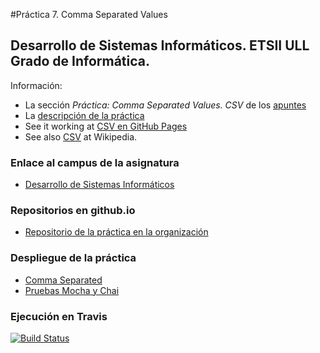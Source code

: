 
#Práctica 7. Comma Separated Values

## Desarrollo de Sistemas Informáticos. ETSII ULL Grado de Informática.

Información:

* La sección *Práctica: Comma Separated Values. CSV* de los [apuntes](http://crguezl.github.io/pl-html/node11.html)
* La [descripción de la práctica](https://casianorodriguezleon.gitbooks.io/pl1516/content/practicas/csv.html)
* See it working at [CSV en GitHub Pages](http://crguezl.github.io/csv/)
* See also [CSV](http://en.wikipedia.org/wiki/Comma-separated_values) at Wikipedia.


### Enlace al campus de la asignatura

* [Desarrollo de Sistemas Informáticos](https://campusvirtual.ull.es/my/)


### Repositorios en github.io

* [Repositorio de la práctica en la organización](https://github.com/ULL-ESIT-GRADOII-DSI/localstorage-jquery-underscore-express-sass-heroku-josue-nayra-dsi15-16-1)
 

### Despliegue de la práctica

* [Comma Separated](http://ull-esit-gradoii-dsi.github.io/localstorage-jquery-underscore-express-sass-heroku-josue-nayra-dsi15-16-1/)
* [Pruebas Mocha y Chai](http://ull-esit-gradoii-dsi.github.io/localstorage-jquery-underscore-express-sass-heroku-josue-nayra-dsi15-16-1/test/)


### Ejecución en Travis
[![Build Status](https://travis-ci.org/JosueTC94/localstorage-jquery-underscore-express-sass-heroku-josue-nayra-dsi15-16-1.svg?branch=master)](https://travis-ci.org/JosueTC94/localstorage-jquery-underscore-express-sass-heroku-josue-nayra-dsi15-16-1)

